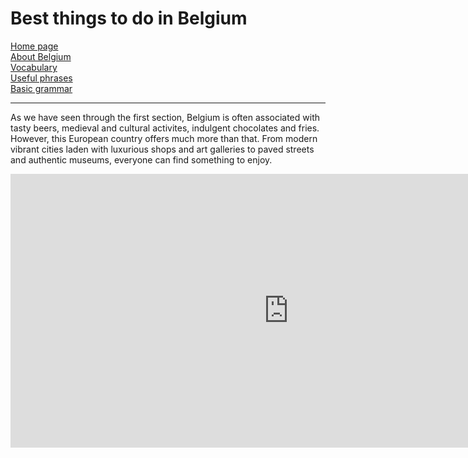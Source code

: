 <h1 class="center">Best things to do in Belgium</h1>
<p  class="center">
 <a href="index.html">Home page</a> <br>
 <a href="page2.html">About Belgium</a> <br>
 <a href="page3.html">Vocabulary</a> <br>
 <a href="page4.html">Useful phrases</a> <br>
 <a href="page5.html">Basic grammar</a> 
 </p> 
<hr>

<p>
As we have seen through the first section, Belgium is often associated with tasty beers, medieval and cultural activites, indulgent chocolates and fries. However, this European country offers much more than that. From modern vibrant cities laden with luxurious shops and art galleries to paved streets and authentic museums, everyone can find something to enjoy. 
</p>

<iframe src="https://h5p.org/h5p/embed/686230" width="890" height="438" frameborder="0" allowfullscreen="allowfullscreen"></iframe><script src="https://h5p.org/sites/all/modules/h5p/library/js/h5p-resizer.js" charset="UTF-8"></script>



